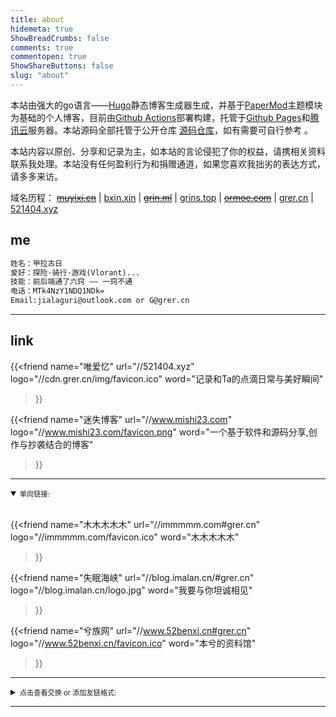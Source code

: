 ```yaml
---
title: about
hidemeta: true
ShowBreadCrumbs: false
comments: true
commentopen: true
ShowShareButtons: false
slug: "about"
---
```


本站由强大的go语言——<a href="https://gohugo.io/">Hugo</a>静态博客生成器生成，并基于<a href="https://github.com/adityatelange/hugo-PaperMod/">PaperMod</a>主题模块为基础的个人博客，目前由<a href="https://github.com/actions">Github Actions</a>部署构建，托管于<a href="https://pages.github.com/">Github Pages</a>和<a href="https://cloud.tencent.com/">腾讯云</a>服务器。本站源码全部托管于公开仓库 <a href="https://github.com/iguri/iguri.github.io" target="_blank" rel="noopener">源码仓库</a>，如有需要可自行参考 。

本站内容以原创、分享和记录为主，如本站的言论侵犯了你的权益，请携相关资料联系我处理。本站没有任何盈利行为和捐赠通道，如果您喜欢我拙劣的表达方式，请多多来访。

域名历程：
<del><a href="#">muyixi.cn</a></del>
 |
<a href="#">bxin.xin</a>
 |
<del><a href="#">grin.ml</a></del>
 |
<a href="https://grins.top">grins.top</a>
 |
<del><a href="#">ormoe.com</a></del>
 |
<a href="#">grer.cn</a>
 |
<a href="https://521404.xyz">521404.xyz</a>

## me

```html
姓名：甲拉古日
爱好：探险·骑行·游戏(Vlorant)...
技能：前后端通了六窍 —— 一窍不通
电话：MTk4NzY1NDQ1NDk=
Email:jialaguri@outlook.com or G@grer.cn
```

<hr />

## **link**

{{<friend
name="唯爱忆" url="//521404.xyz"
logo="//cdn.grer.cn/img/favicon.ico" 
word="记录和Ta的点滴日常与美好瞬间"
>}}

{{<friend
name="迷失博客" url="//www.mishi23.com" 
logo="//www.mishi23.com/favicon.png" 
word="一个基于软件和源码分享,创作与抄袭结合的博客"
>}}

<hr />
<details open>
  <summary>
    <a style="font-size: 0.8em"; >单向链接:</a>
  </summary>
  <br />

{{<friend
name="木木木木木" url="//immmmm.com#grer.cn" 
logo="//immmmm.com/favicon.ico" 
word="木木木木木"
>}}


{{<friend
name="失眠海峡" url="//blog.imalan.cn/#grer.cn" 
logo="//blog.imalan.cn/logo.jpg" 
word="我要与你坦诚相见"
>}}

{{<friend
name="兮族网" url="//www.52benxi.cn#grer.cn" 
logo="//www.52benxi.cn/favicon.ico" 
word="本兮的资料馆"
>}}

</details>
<hr />
<details>
  <summary>
    <a style="font-size: 0.8em"; >点击查看交换 or 添加友链格式:</a>
  </summary>
  <br />
<ul>
  <li><strong>要求</strong></li>
    <ul>
      <li>原创内容为主</li> 
      <li>文章 &gt;= 10 篇且建站时间 &gt;= 3个月</li> 
      <li>文章无违法违规内容</li> 
      <li>拥有独立的域名</li> 
      <li>以上要求不是硬性，内容质量优，简洁美观的非博客类站点也欢迎链接。</li> 
    </ul> 
  <p>如果您的网站满足上述要求，可以在下方评论区或通过<a href="#me">me</a>的联系方式提交友链交换请求，我会及时处理。</p>
</ul>

<ul>
  <li><strong>格式</strong></li> 
    <ul> 
      <li>网站地址：</li> 
      <li>网站名称：</li> 
      <li>网站描述：</li> 
      <li>网站图标：Iconfile / logotype</li> 
    </ul> 
</ul>

<ul>
  <li><strong>本站信息</strong></li> 
    <ul> 
      <li>网站地址：https://grer.cn</li> 
      <li>网站名称：故人笔记</li> 
      <li>网站描述：甲拉古日的自留地，随手记录生活与灵感瞬间的创作。</li> 
      <li>网站图标： </li>
      <ul>
        <li>Iconfile: https://grer.cn/favicon.ico</li>
        <li>logotype: https://grer.cn/logo.png</li>
      </ul>
    </ul>
</ul>
</details>

<hr />
